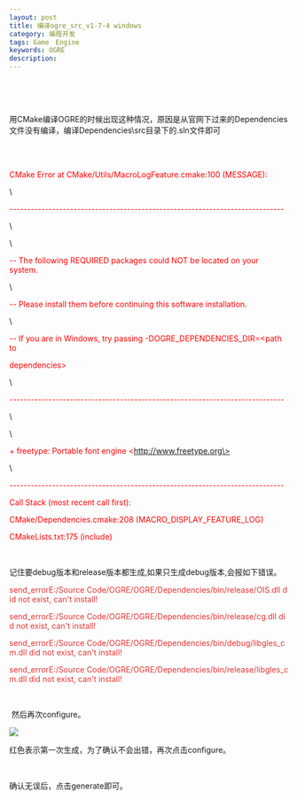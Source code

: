 ```yaml
---
layout: post
title: 编译ogre_src_v1-7-4 windows
category: 编程开发
tags: Game　Engine
keywords: OGRE
description: 
---
```


 

 

用CMake编译OGRE的时候出现这种情况，原因是从官网下过来的Dependencies文件没有编译，编译Dependencies\\src目录下的.sln文件即可

\
   

<span style="color:#ff0000;">CMake Error at
CMake/Utils/MacroLogFeature.cmake:100 (MESSAGE):</span>

<span style="color:#ff0000;"></span>

\

<span style="color:#ff0000;"></span>

<span
style="color:#ff0000;">-----------------------------------------------------------------------------</span>

\

\

<span style="color:#ff0000;">-- The following REQUIRED packages could
NOT be located on your system.</span>

\

<span style="color:#ff0000;">-- Please install them before continuing
this software installation.</span>

\

<span style="color:#ff0000;">-- If you are in Windows, try
passing -DOGRE\_DEPENDENCIES\_DIR=\<path to</span>

<span style="color:#ff0000;">dependencies\></span>

\

<span style="color:#ff0000;"></span>

<span
style="color:#ff0000;">-----------------------------------------------------------------------------</span>

\

\

<span style="color:#ff0000;">+ freetype: Portable font engine
\<http://www.freetype.org\></span>

\

<span style="color:#ff0000;"></span>

<span
style="color:#ff0000;">-----------------------------------------------------------------------------</span>

<span style="color:#ff0000;">Call Stack (most recent call first):</span>

<span style="color:#ff0000;">CMake/Dependencies.cmake:208
(MACRO\_DISPLAY\_FEATURE\_LOG)</span>

<span style="color:#ff0000;">CMakeLists.txt:175 (include)</span>

 

记住要debug版本和release版本都生成,如果只生成debug版本,会报如下错误。

<span
style="color:#e53333;">send\_errorE:/Source Code/OGRE/OGRE/Dependencies/bin/release/OIS.dll did not exist, can't install!</span>

<span
style="color:#e53333;">send\_errorE:/Source Code/OGRE/OGRE/Dependencies/bin/release/cg.dll did not exist, can't install!</span>

<span
style="color:#e53333;">send\_errorE:/Source Code/OGRE/OGRE/Dependencies/bin/debug/libgles\_cm.dll did not exist, can't install!</span>

<span
style="color:#e53333;">send\_errorE:/Source Code/OGRE/OGRE/Dependencies/bin/release/libgles\_cm.dll did not exist, can't install!</span>

 

 然后再次configure。

![](http://files.note.sdo.com/XbPJ4~kfgoSOwE02I000aM)

红色表示第一次生成，为了确认不会出错，再次点击configure。

 

确认无误后，点击generate即可。

 





